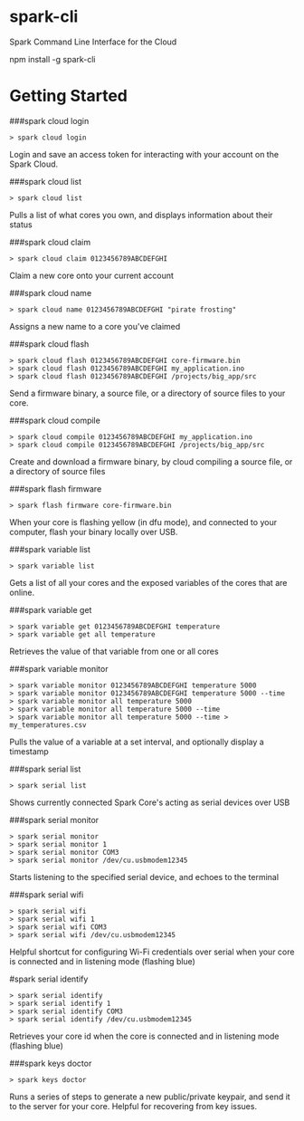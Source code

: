 spark-cli
=========

Spark Command Line Interface for the Cloud



npm install -g spark-cli




Getting Started
===============

###spark cloud login

``` > spark cloud login ```

  Login and save an access token for interacting with your account on the Spark Cloud.


###spark cloud list

``` > spark cloud list ```

  Pulls a list of what cores you own, and displays information about their status


###spark cloud claim

``` > spark cloud claim 0123456789ABCDEFGHI  ```

  Claim a new core onto your current account


###spark cloud name

``` > spark cloud name 0123456789ABCDEFGHI "pirate frosting" ```

  Assigns a new name to a core you've claimed


###spark cloud flash

    > spark cloud flash 0123456789ABCDEFGHI core-firmware.bin
    > spark cloud flash 0123456789ABCDEFGHI my_application.ino
    > spark cloud flash 0123456789ABCDEFGHI /projects/big_app/src

  Send a firmware binary, a source file, or a directory of source files to your core.


###spark cloud compile

    > spark cloud compile 0123456789ABCDEFGHI my_application.ino
    > spark cloud compile 0123456789ABCDEFGHI /projects/big_app/src

  Create and download a firmware binary, by cloud compiling a source file, or a directory of source files


###spark flash firmware

``` > spark flash firmware core-firmware.bin ```

  When your core is flashing yellow (in dfu mode), and connected to your computer, flash your binary locally over USB.


###spark variable list

``` > spark variable list ```

  Gets a list of all your cores and the exposed variables of the cores that are online.


###spark variable get

    > spark variable get 0123456789ABCDEFGHI temperature
    > spark variable get all temperature

  Retrieves the value of that variable from one or all cores


###spark variable monitor

    > spark variable monitor 0123456789ABCDEFGHI temperature 5000
    > spark variable monitor 0123456789ABCDEFGHI temperature 5000 --time
    > spark variable monitor all temperature 5000
    > spark variable monitor all temperature 5000 --time
    > spark variable monitor all temperature 5000 --time > my_temperatures.csv

  Pulls the value of a variable at a set interval, and optionally display a timestamp

###spark serial list

``` > spark serial list ```

  Shows currently connected Spark Core's acting as serial devices over USB

###spark serial monitor

    > spark serial monitor
    > spark serial monitor 1
    > spark serial monitor COM3
    > spark serial monitor /dev/cu.usbmodem12345

  Starts listening to the specified serial device, and echoes to the terminal


###spark serial wifi

    > spark serial wifi
    > spark serial wifi 1
    > spark serial wifi COM3
    > spark serial wifi /dev/cu.usbmodem12345

  Helpful shortcut for configuring Wi-Fi credentials over serial when your core is connected and in listening mode (flashing blue)

#spark serial identify

    > spark serial identify
    > spark serial identify 1
    > spark serial identify COM3
    > spark serial identify /dev/cu.usbmodem12345

  Retrieves your core id when the core is connected and in listening mode (flashing blue)


###spark keys doctor

``` > spark keys doctor ```

  Runs a series of steps to generate a new public/private keypair, and send it to the server for your core.  Helpful
  for recovering from key issues.